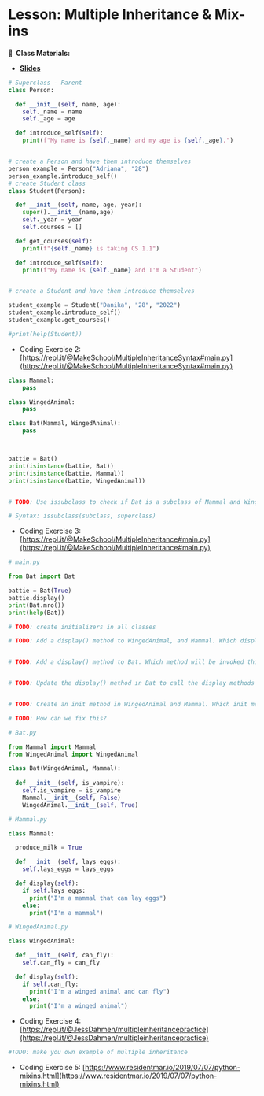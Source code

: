 <!-- .slide: data-background="./Images/header.svg" data-background-repeat="none" data-background-size="40% 40%" data-background-position="center 10%" class="header" -->
# Lesson: Multiple Inheritance & Mix-ins

<!-- Put a link to the slides so that students can find them -->

**📝 &nbsp;Class Materials:** 
  <!-- Put a link to the slides -->
* [**Slides**](https://docs.google.com/presentation/d/1XNlnRFBA6fJeifNT3ecG1LSHr_xR7ll5lgLXi-OXsdE/edit?usp=sharing)

<!-- * **Repls:**
  * Coding Exercise 1: [https://repl.it/@MakeSchool/inheritanceoverridingpractice](https://repl.it/@MakeSchool/inheritanceoverridingpractice) -->

```python
# Superclass - Parent
class Person:

  def __init__(self, name, age):
    self._name = name
    self._age = age

  def introduce_self(self):
    print(f"My name is {self._name} and my age is {self._age}.")


# create a Person and have them introduce themselves
person_example = Person("Adriana", "28")
person_example.introduce_self()
# create Student class
class Student(Person):

  def __init__(self, name, age, year):
    super().__init__(name,age)
    self._year = year
    self.courses = [] 

  def get_courses(self):
    print(f"{self._name} is taking CS 1.1") 

  def introduce_self(self):
    print(f"My name is {self._name} and I'm a Student")


# create a Student and have them introduce themselves

student_example = Student("Danika", "28", "2022")
student_example.introduce_self()
student_example.get_courses()

#print(help(Student))
```

  * Coding Exercise 2: [https://repl.it/@MakeSchool/MultipleInheritanceSyntax#main.py](https://repl.it/@MakeSchool/MultipleInheritanceSyntax#main.py)

```python
class Mammal:
    pass

class WingedAnimal:
    pass

class Bat(Mammal, WingedAnimal):
    pass



battie = Bat()
print(isinstance(battie, Bat))
print(isinstance(battie, Mammal))
print(isinstance(battie, WingedAnimal))


# TODO: Use issubclass to check if Bat is a subclass of Mammal and WingedAnimal

# Syntax: issubclass(subclass, superclass)

```

  * Coding Exercise 3: [https://repl.it/@MakeSchool/MultipleInheritance#main.py](https://repl.it/@MakeSchool/MultipleInheritance#main.py)

```python
# main.py

from Bat import Bat

battie = Bat(True)
battie.display()
print(Bat.mro())
print(help(Bat))

# TODO: create initializers in all classes

# TODO: Add a display() method to WingedAnimal, and Mammal. Which display will be called first?


# TODO: Add a display() method to Bat. Which method will be invoked this time when we use .display()?


# TODO: Update the display() method in Bat to call the display methods in Mammal and WingedAnimal


# TODO: Create an init method in WingedAnimal and Mammal. Which init method will be used when we create a Bat object?

# TODO: How can we fix this?

```

```python
# Bat.py

from Mammal import Mammal
from WingedAnimal import WingedAnimal

class Bat(WingedAnimal, Mammal):
  
  def __init__(self, is_vampire):
    self.is_vampire = is_vampire
    Mammal.__init__(self, False)
    WingedAnimal.__init__(self, True)

```

```python
# Mammal.py

class Mammal:

  produce_milk = True

  def __init__(self, lays_eggs):
    self.lays_eggs = lays_eggs

  def display(self):
    if self.lays_eggs:
      print("I'm a mammal that can lay eggs")
    else:
      print("I'm a mammal")

```

```python
# WingedAnimal.py

class WingedAnimal:

  def __init__(self, can_fly):
    self.can_fly = can_fly

  def display(self):
    if self.can_fly:
      print("I'm a winged animal and can fly")
    else:
      print("I'm a winged animal")

```

  * Coding Exercise 4: [https://repl.it/@JessDahmen/multipleinheritancepractice](https://repl.it/@JessDahmen/multipleinheritancepractice)

```python
#TODO: make you own example of multiple inheritance
```

  * Coding Exercise 5: [https://www.residentmar.io/2019/07/07/python-mixins.html](https://www.residentmar.io/2019/07/07/python-mixins.html)

```python

```

<!-- > -->
